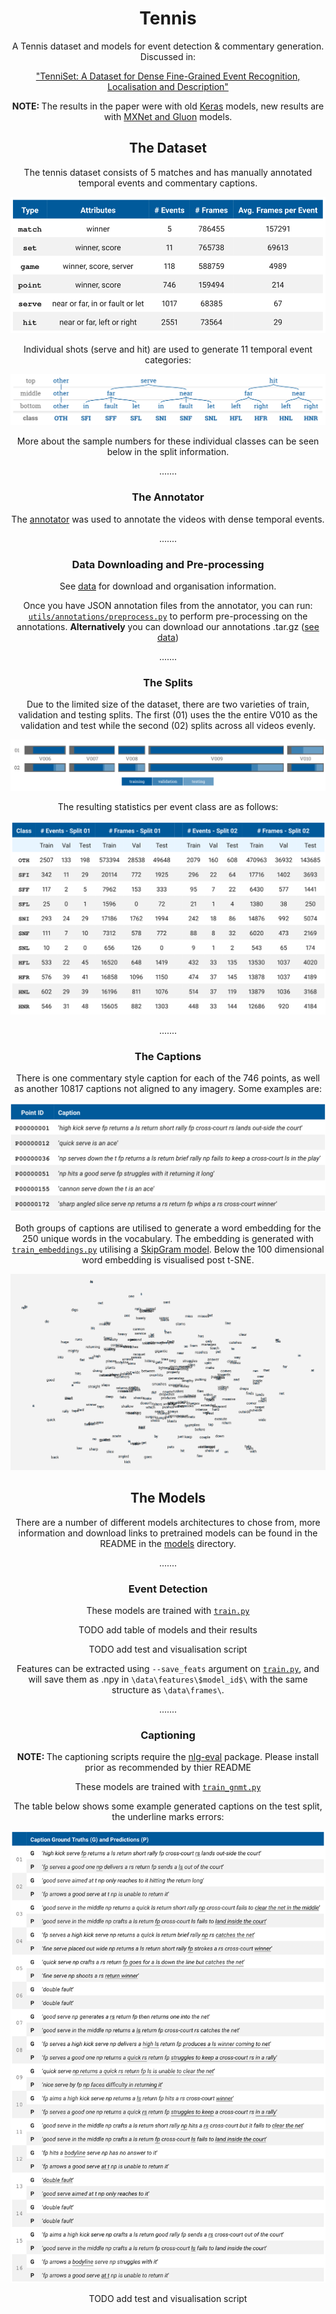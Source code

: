 <h1 align="center">Tennis</h1>
<p align="center">
A Tennis dataset and models for event detection & commentary generation. Discussed in:</p>
<p align="center"><a href="http://hf.id.au/papers/DICTA17_Tennis.pdf">"TenniSet: A Dataset for Dense Fine-Grained Event Recognition, Localisation and Description"</a>
</p>


<p align="center"><b>NOTE: </b>The results in the paper were with old <a href="https://keras.io/">Keras</a> models, new results are
with <a href="https://mxnet.apache.org/">MXNet and Gluon</a> models.</p>


<h2 align='center'></h2>
<h2 align='center'>The Dataset</h2>

<p align="center">The tennis dataset consists of 5 matches and has manually annotated temporal events and commentary 
captions.</p>
<p align="center"><img src="img/annotation_stats.svg"></p>


<p align="center">Individual shots (serve and hit) are used to generate 11 temporal event categories:</p>
<p align="center"><img src="img/tennis_cls_hier.svg"></p>

<p align="center">More about the sample numbers for these individual classes can be seen below in the split information.</p>



<p align="center">.......</p>
<h3 align='center'>The Annotator</h3>
<p align="center">The <a href="https://github.com/HaydenFaulkner/TemporalEventAnnotator">annotator</a> was used to annotate the videos with
dense temporal events. 


<p align="center">.......</p>
<h3 align='center'>Data Downloading and Pre-processing</h3>
<p align="center">See <a href="data">data</a> for download and organisation information.</p>

<p align="center">Once you have JSON annotation files from the annotator, you can run: <a href="utils/annotations/preprocess.py"><code>utils/annotations/preprocess.py</code></a> to perform pre-processing on the annotations. <b>Alternatively</b> you can download our annotations .tar.gz (<a href="data">see data</a>)</p>


<p align="center">.......</p>
<h3 align='center'>The Splits</h3>
<p align="center">Due to the limited size of the dataset, there are two varieties of train, validation and testing splits. The first (01) uses the the entire V010 as the validation and test while the second (02) splits across all videos evenly.</p>
<p align="center"><img src="img/tennis_split_vis.svg"></p>

<p align="center">The resulting statistics per event class are as follows:</p>
<p align="center"><img src="img/splits_table.svg"></p>


<p align="center">.......</p>
<h3 align='center'>The Captions</h3>
<p align="center">There is one commentary style caption for each of the 746 points, as well as another 10817 captions not aligned to any imagery. Some examples are:</p>
<p align="center"><img src="img/tennis_cap_examps.svg"></p>

<p align="center">Both groups of captions are utilised to generate a word embedding for the 250 unique words in the vocabulary. The embedding is generated with <a href="train_embeddings.py"><code>train_embeddings.py</code></a> utilising a <a href="https://papers.nips.cc/paper/5021-distributed-representations-of-words-and-phrases-and-their-compositionality.pdf">SkipGram model</a>. Below the 100 dimensional word embedding is visualised post t-SNE.</p>
<p align="center"><img src="img/tennis_embeddings.svg"></p>


<h2 align='center'></h2>
<h2 align='center'>The Models</h2>
<p align="center">There are a number of different models architectures to chose from, more information and download links to pretrained models can be found in the README in the <a href="models">models</a> directory.</p>

<p align="center">.......</p>
<h3 align='center'>Event Detection</h3>
<p align="center">These models are trained with <a href="train.py"><code>train.py</code></a></p>
<p align="center">TODO add table of models and their results</p>

<p align="center">TODO add test and visualisation script</p>

<p align="center">Features can be extracted using <code>--save_feats</code> argument on <a href="train.py"><code>train.py</code></a>, and will save them as .npy in <code>\data\features\$model_id$\</code> with the same structure as <code>\data\frames\</code>.</p>

<p align="center">.......</p>
<h3 align='center'>Captioning</h3>
<p align="center"><b>NOTE: </b>The captioning scripts require the <a href="https://github.com/Maluuba/nlg-eval">nlg-eval</a> package. Please install prior as recommended by thier README</p>
<p align="center">These models are trained with <a href="train_gnmt.py"><code>train_gnmt.py</code></a></p>
<p align="center">The table below shows some example generated captions on the test split, the underline marks errors:</p>
<p align="center"><img src="img/cap_gen_examples.svg"></p>

<p align="center">TODO add test and visualisation script</p>



